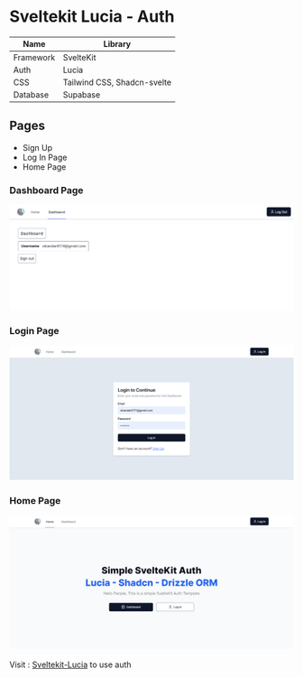 # Sveltekit Lucia - Auth

| Name      | Library                     |
| --------- | --------------------------- |
| Framework | SvelteKit                   |
| Auth      | Lucia                       |
| CSS       | Tailwind CSS, Shadcn-svelte |
| Database  | Supabase                    |

## Pages
- Sign Up
- Log In Page
- Home Page
### Dashboard Page
![Dashbaord](./dashboard.png)

### Login Page 
![Output](./output.png)
### Home Page
![Home Page](./home.png)


Visit : [Sveltekit-Lucia](https://sveltekit-lucia.vercel.app) to use auth

